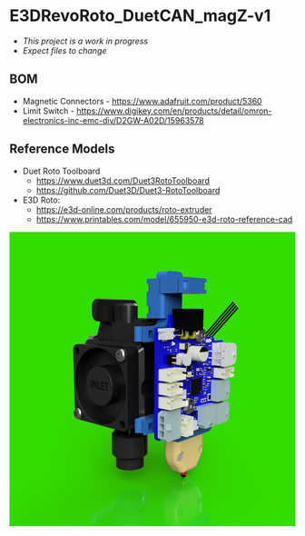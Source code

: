 # E3DRevoRoto_DuetCAN_magZ-v1

- *This project is a work in progress*
- *Expect files to change*

## BOM

- Magnetic Connectors - https://www.adafruit.com/product/5360
- Limit Switch - https://www.digikey.com/en/products/detail/omron-electronics-inc-emc-div/D2GW-A02D/15963578

## Reference Models

- Duet Roto Toolboard
  - https://www.duet3d.com/Duet3RotoToolboard
  - https://github.com/Duet3D/Duet3-RotoToolboard
- E3D Roto:
  - https://e3d-online.com/products/roto-extruder
  - https://www.printables.com/model/655950-e3d-roto-reference-cad

![](E3DRevoRoto_DuetCAN_magZ.png)
